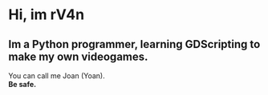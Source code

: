# Hi, im rV4n

## Im a Python programmer, learning GDScripting to make my own videogames.  
You can call me Joan (Yoan).  
**Be safe.**
